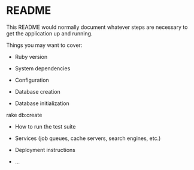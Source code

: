 # README

This README would normally document whatever steps are necessary to get the
application up and running.

Things you may want to cover:

* Ruby version

* System dependencies

* Configuration

* Database creation

* Database initialization

rake db:create

* How to run the test suite

* Services (job queues, cache servers, search engines, etc.)

* Deployment instructions

* ...
